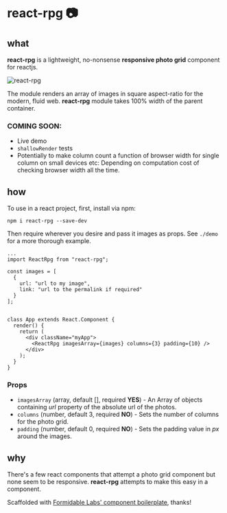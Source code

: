 react-rpg 📷
===========================

## what
**react-rpg** is a lightweight, no-nonsense **responsive photo grid** component for reactjs.

![react-rpg](https://photos-6.dropbox.com/t/2/AACGe6Mt3fAYFnf9UNMT9Va64DArRSsOoRP_C81tzPhvbg/12/118529092/png/32x32/1/1445788800/0/2/reactPhotoGrid.png/CMS4wjggASACIAMgBSAHKAIoBw/vyrBxg4aUDu06H8FIX9h8fLs8gEq3siBGHyuf6JKEH0?size_mode=5)

The module renders an array of images in square aspect-ratio for the modern, fluid web. **react-rpg** module takes 100% width of the parent container.

### COMING SOON:
- Live demo
- `shallowRender` tests
- Potentially to make column count a function of browser width for single column on small devices etc: Depending on computation cost of checking browser width all the time.

## how

To use in a react project, first, install via npm:

`npm i react-rpg --save-dev`

Then require wherever you desire and pass it images as props. See `./demo` for a more thorough example.

    ...
    import ReactRpg from "react-rpg";

    const images = [
      {
        url: "url to my image",
        link: "url to the permalink if required"
      }
    ];


    class App extends React.Component {
      render() {
        return (
          <div className="myApp">
            <ReactRpg imagesArray={images} columns={3} padding={10} />
          </div>
        );
      }
    }

### Props
- `imagesArray` (array, default [], required **YES**) - An Array of objects containing *url* property of the absolute url of the photos.
- `columns` (number, default 3, required **NO**) - Sets the number of columns for the photo grid.
- `padding` (number, default 0, required **NO**) - Sets the padding value in *px* around the images.

## why

There's a few react components that attempt a photo grid component but none seem to be responsive. **react-rpg** attempts to make this easy in a component.

Scaffolded with [Formidable Labs' component boilerplate](https://github.com/FormidableLabs/formidable-react-component-boilerplate), thanks!